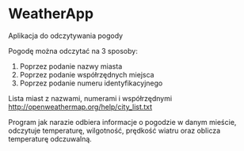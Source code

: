 # WeatherApp
Aplikacja do odczytywania pogody

Pogodę można odczytać na 3 sposoby:
1. Poprzez podanie nazwy miasta
2. Poprzez podanie współrzędnych miejsca
3. Poprzez podanie numeru identyfikacyjnego

Lista miast z nazwami, numerami i współrzędnymi
http://openweathermap.org/help/city_list.txt

Program jak narazie odbiera informacje o pogodzie w danym mieście, odczytuje temperaturę, wilgotność, prędkość wiatru 
oraz oblicza temperaturę odczuwalną.
